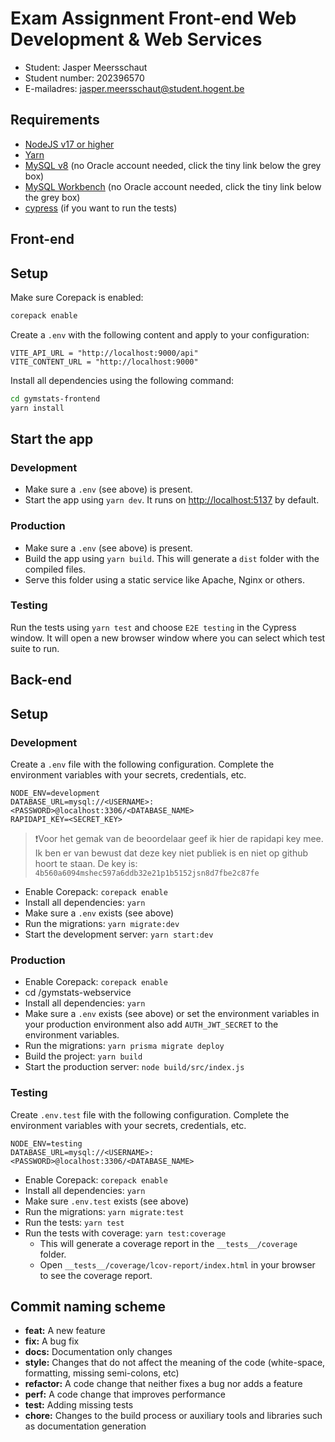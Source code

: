 # Exam Assignment Front-end Web Development & Web Services

- Student: Jasper Meersschaut
- Student number: 202396570
- E-mailadres: [jasper.meersschaut@student.hogent.be](mailto:jasper.meersschaut@student.hogent.be)

## Requirements

- [NodeJS v17 or higher](https://nodejs.org/)
- [Yarn](https://yarnpkg.com/)
- [MySQL v8](https://dev.mysql.com/downloads/windows/installer/8.0.html) (no Oracle account needed, click the tiny link below the grey box)
- [MySQL Workbench](https://dev.mysql.com/downloads/workbench/) (no Oracle account needed, click the tiny link below the grey box)
- [cypress](https://www.cypress.io/) (if you want to run the tests)

## Front-end
## Setup
Make sure Corepack is enabled:

```bash
corepack enable
```

Create a `.env` with the following content and apply to your configuration:

```dotenv
VITE_API_URL = "http://localhost:9000/api"
VITE_CONTENT_URL = "http://localhost:9000"
```

Install all dependencies using the following command:
```bash
cd gymstats-frontend
yarn install
```

## Start the app

### Development
- Make sure a `.env` (see above) is present.
- Start the app using `yarn dev`. It runs on <http://localhost:5137> by default.

### Production
- Make sure a `.env` (see above) is present.
- Build the app using `yarn build`. This will generate a `dist` folder with the compiled files.
- Serve this folder using a static service like Apache, Nginx or others.

### Testing
Run the tests using `yarn test` and choose `E2E testing` in the Cypress window. It will open a new browser window where you can select which test suite to run.

## Back-end

## Setup
### Development
Create a `.env`  file with the following configuration.
Complete the environment variables with your secrets, credentials, etc.

```
NODE_ENV=development
DATABASE_URL=mysql://<USERNAME>:<PASSWORD>@localhost:3306/<DATABASE_NAME>
RAPIDAPI_KEY=<SECRET_KEY>
```

> ❗Voor het gemak van de beoordelaar geef ik hier de rapidapi key mee. Ik ben er van bewust dat deze key niet publiek is en niet op github hoort te staan. 
> De key is: `4b560a6094mshec597a6ddb32e21p1b5152jsn8d7fbe2c87fe`

- Enable Corepack: `corepack enable`
- Install all dependencies: `yarn`
- Make sure a `.env` exists (see above)
- Run the migrations: `yarn migrate:dev`
- Start the development server: `yarn start:dev`

### Production

- Enable Corepack: `corepack enable`
- cd /gymstats-webservice
- Install all dependencies: `yarn`
- Make sure a `.env` exists (see above) or set the environment variables in your production environment also add `AUTH_JWT_SECRET` to the environment variables.
- Run the migrations: `yarn prisma migrate deploy`
- Build the project: `yarn build`
- Start the production server: `node build/src/index.js`

### Testing
Create `.env.test` file with the following configuration.
Complete the environment variables with your secrets, credentials, etc.

```
NODE_ENV=testing
DATABASE_URL=mysql://<USERNAME>:<PASSWORD>@localhost:3306/<DATABASE_NAME>
```
- Enable Corepack: `corepack enable`
- Install all dependencies: `yarn`
- Make sure `.env.test` exists (see above)
- Run the migrations: `yarn migrate:test`
- Run the tests: `yarn test`
- Run the tests with coverage: `yarn test:coverage`
  - This will generate a coverage report in the `__tests__/coverage` folder.
  - Open `__tests__/coverage/lcov-report/index.html` in your browser to see the coverage report.

## Commit naming scheme
- **feat:** A new feature
- **fix:** A bug fix
- **docs:** Documentation only changes
- **style:** Changes that do not affect the meaning of the code (white-space, formatting, missing semi-colons, etc)
- **refactor:** A code change that neither fixes a bug nor adds a feature
- **perf:** A code change that improves performance
- **test:** Adding missing tests
- **chore:** Changes to the build process or auxiliary tools and libraries such as documentation generation